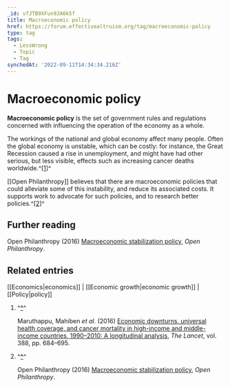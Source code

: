 ```yaml
---
_id: vfJTB9XFun9JA6k5f
title: Macroeconomic policy
href: https://forum.effectivealtruism.org/tag/macroeconomic-policy
type: tag
tags:
  - LessWrong
  - Topic
  - Tag
synchedAt: '2022-09-11T14:34:34.216Z'
---
```

# Macroeconomic policy

**Macroeconomic policy** is the set of government rules and regulations concerned with influencing the operation of the economy as a whole.

The workings of the national and global economy affect many people. Often the global economy is unstable, which can be costly: for instance, the Great Recession caused a rise in unemployment, and might have had other serious, but less visible, effects such as increasing cancer deaths worldwide.^[\[1\]](#fnxcl8oh1bx5)^

[[Open Philanthropy]] believes that there are macroeconomic policies that could alleviate some of this instability, and reduce its associated costs. It supports work to advocate for such policies, and to research better policies.^[\[2\]](#fn8dvn70p3pkk)^

Further reading
---------------

Open Philanthropy (2016) [Macroeconomic stabilization policy](https://www.openphilanthropy.org/focus/us-policy/macroeconomic-policy), *Open Philanthropy*.

Related entries
---------------

[[Economics|economics]] | [[Economic growth|economic growth]] | [[Policy|policy]]

1.  ^**[^](#fnrefxcl8oh1bx5)**^
    
    Maruthappu, Mahiben *et al.* (2016) [Economic downturns, universal health coverage, and cancer mortality in high-income and middle-income countries, 1990–2010: A longitudinal analysis](http://doi.org/10.1016/S0140-6736(16)00577-8), *The Lancet*, vol. 388, pp. 684–695.
    
2.  ^**[^](#fnref8dvn70p3pkk)**^
    
    Open Philanthropy (2016) [Macroeconomic stabilization policy](https://www.openphilanthropy.org/focus/us-policy/macroeconomic-policy), *Open Philanthropy*.